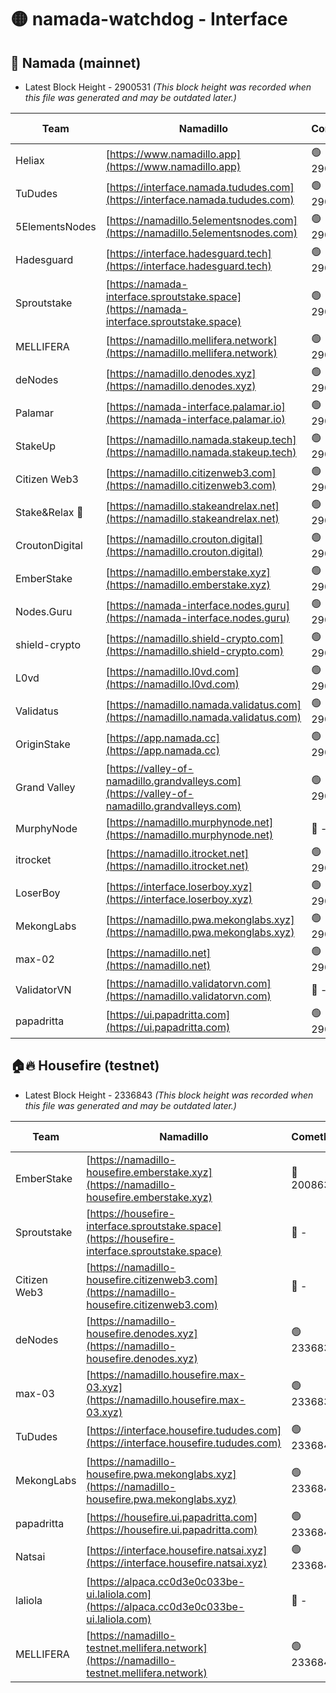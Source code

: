 # 🟡 namada-watchdog - Interface

## 🚀 Namada (mainnet)
- Latest Block Height - 2900531 *(This block height was recorded when this file was generated and may be outdated later.)*

| Team | Namadillo | CometBFT | Indexer | MASP Indexer |
|-|-|-|-|-|
| Heliax | [https://www.namadillo.app](https://www.namadillo.app) | 🟢 2900512 | 🟢 2900512 | 🟢 2900512 |
| TuDudes | [https://interface.namada.tududes.com](https://interface.namada.tududes.com) | 🟢 2900513 | 🟢 2900513 | 🟢 2900513 |
| 5ElementsNodes | [https://namadillo.5elementsnodes.com](https://namadillo.5elementsnodes.com) | 🟢 2900513 | 🟢 2900513 | 🟢 2900512 |
| Hadesguard | [https://interface.hadesguard.tech](https://interface.hadesguard.tech) | 🟢 2900514 | 🟢 2900514 | 🟢 2900514 |
| Sproutstake | [https://namada-interface.sproutstake.space](https://namada-interface.sproutstake.space) | 🟢 2900514 | 🔴 2797937 | 🟢 2900514 |
| MELLIFERA | [https://namadillo.mellifera.network](https://namadillo.mellifera.network) | 🟢 2900515 | 🟢 2900515 | 🟢 2900515 |
| deNodes | [https://namadillo.denodes.xyz](https://namadillo.denodes.xyz) | 🟢 2900516 | 🟢 2900516 | 🟢 2900516 |
| Palamar | [https://namada-interface.palamar.io](https://namada-interface.palamar.io) | 🟢 2900517 | 🟢 2900516 | 🟢 2900517 |
| StakeUp | [https://namadillo.namada.stakeup.tech](https://namadillo.namada.stakeup.tech) | 🟢 2900517 | 🟢 2900517 | 🟢 2900517 |
| Citizen Web3 | [https://namadillo.citizenweb3.com](https://namadillo.citizenweb3.com) | 🟢 2900518 | 🟢 2900517 | 🟢 2900518 |
| Stake&Relax 🦥 | [https://namadillo.stakeandrelax.net](https://namadillo.stakeandrelax.net) | 🟢 2900518 | 🟢 2900518 | 🟢 2900518 |
| CroutonDigital | [https://namadillo.crouton.digital](https://namadillo.crouton.digital) | 🟢 2900519 | 🟢 2900519 | 🟢 2900519 |
| EmberStake | [https://namadillo.emberstake.xyz](https://namadillo.emberstake.xyz) | 🟢 2900520 | 🟢 2900519 | 🟢 2900520 |
| Nodes.Guru | [https://namada-interface.nodes.guru](https://namada-interface.nodes.guru) | 🟢 2900520 | 🟢 2900520 | 🟢 2900520 |
| shield-crypto | [https://namadillo.shield-crypto.com](https://namadillo.shield-crypto.com) | 🟢 2900521 | 🟢 2900521 | 🟢 2900521 |
| L0vd | [https://namadillo.l0vd.com](https://namadillo.l0vd.com) | 🟢 2900522 | 🟢 2900521 | 🟢 2900522 |
| Validatus | [https://namadillo.namada.validatus.com](https://namadillo.namada.validatus.com) | 🟢 2900523 | 🟢 2900522 | 🟢 2900523 |
| OriginStake | [https://app.namada.cc](https://app.namada.cc) | 🟢 2900523 | 🟢 2900523 | 🟢 2900523 |
| Grand Valley | [https://valley-of-namadillo.grandvalleys.com](https://valley-of-namadillo.grandvalleys.com) | 🟢 2900524 | 🟢 2900524 | 🟢 2900524 |
| MurphyNode | [https://namadillo.murphynode.net](https://namadillo.murphynode.net) | 🔴 - | 🔴 - | 🔴 - |
| itrocket | [https://namadillo.itrocket.net](https://namadillo.itrocket.net) | 🟢 2900526 | 🟢 2900526 | 🟢 2900526 |
| LoserBoy | [https://interface.loserboy.xyz](https://interface.loserboy.xyz) | 🟢 2900527 | 🟢 2900527 | 🟢 2900527 |
| MekongLabs | [https://namadillo.pwa.mekonglabs.xyz](https://namadillo.pwa.mekonglabs.xyz) | 🟢 2900528 | 🟢 2900528 | 🟢 2900527 |
| max-02 | [https://namadillo.net](https://namadillo.net) | 🟢 2900528 | 🟢 2900528 | 🟢 2900528 |
| ValidatorVN | [https://namadillo.validatorvn.com](https://namadillo.validatorvn.com) | 🔴 - | 🔴 - | 🔴 - |
| papadritta | [https://ui.papadritta.com](https://ui.papadritta.com) | 🟢 2900531 | 🟢 2900531 | 🟢 2900531 |

## 🏠🔥 Housefire (testnet)
- Latest Block Height - 2336843 *(This block height was recorded when this file was generated and may be outdated later.)*

| Team | Namadillo | CometBFT | Indexer | MASP Indexer |
|-|-|-|-|-|
| EmberStake | [https://namadillo-housefire.emberstake.xyz](https://namadillo-housefire.emberstake.xyz) | 🔴 2008636 | 🔴 - | 🔴 - |
| Sproutstake | [https://housefire-interface.sproutstake.space](https://housefire-interface.sproutstake.space) | 🔴 - | 🔴 - | 🔴 - |
| Citizen Web3 | [https://namadillo-housefire.citizenweb3.com](https://namadillo-housefire.citizenweb3.com) | 🔴 - | 🟢 2336838 | 🟢 2336838 |
| deNodes | [https://namadillo-housefire.denodes.xyz](https://namadillo-housefire.denodes.xyz) | 🟢 2336838 | 🟢 2336838 | 🟢 2336838 |
| max-03 | [https://namadillo.housefire.max-03.xyz](https://namadillo.housefire.max-03.xyz) | 🟢 2336839 | 🔴 2167206 | 🟢 2336839 |
| TuDudes | [https://interface.housefire.tududes.com](https://interface.housefire.tududes.com) | 🟢 2336840 | 🟢 2336840 | 🟢 2336839 |
| MekongLabs | [https://namadillo-housefire.pwa.mekonglabs.xyz](https://namadillo-housefire.pwa.mekonglabs.xyz) | 🟢 2336840 | 🟢 2336840 | 🟢 2336839 |
| papadritta | [https://housefire.ui.papadritta.com](https://housefire.ui.papadritta.com) | 🟢 2336840 | 🟢 2336840 | 🟢 2336840 |
| Natsai | [https://interface.housefire.natsai.xyz](https://interface.housefire.natsai.xyz) | 🟢 2336841 | 🟢 2336840 | 🟢 2336841 |
| laliola | [https://alpaca.cc0d3e0c033be-ui.laliola.com](https://alpaca.cc0d3e0c033be-ui.laliola.com) | 🔴 - | 🔴 - | 🔴 - |
| MELLIFERA | [https://namadillo-testnet.mellifera.network](https://namadillo-testnet.mellifera.network) | 🟢 2336843 | 🟢 2336840 | 🟢 2336843 |

